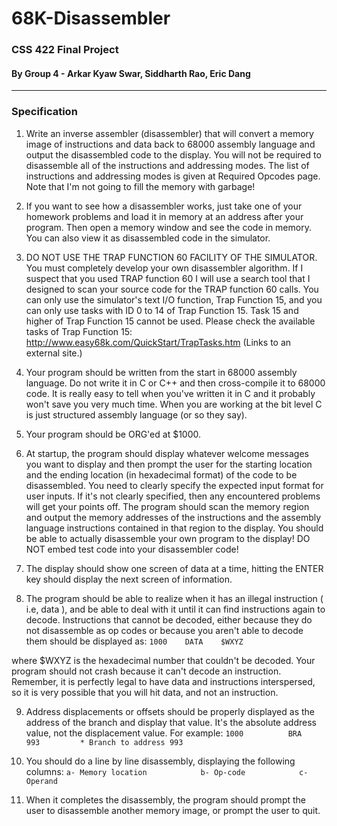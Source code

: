 # 68K-Disassembler
### CSS 422 Final Project<br>
#### By Group 4 - Arkar Kyaw Swar, Siddharth Rao, Eric Dang
---
### Specification
1. Write an inverse assembler (disassembler) that will convert a memory image of instructions and data back to 68000 assembly language and output the disassembled code to the display. You will not be required to disassemble all of the instructions and addressing modes. The list of instructions and addressing modes is given at Required Opcodes page. Note that I'm not going to fill the memory with garbage!

2. If you want to see how a disassembler works, just take one of your homework problems and load it in memory at an address after your program. Then open a memory window and see the code in memory. You can also view it as disassembled code in the simulator.

3. DO NOT USE THE TRAP FUNCTION 60 FACILITY OF THE SIMULATOR. You must completely develop your own disassembler algorithm. If I suspect that you used TRAP function 60 I will use a search tool that I designed to scan your source code for the TRAP function 60 calls. You can only use the simulator's text I/O function, Trap Function 15, and you can only use tasks with ID 0 to 14 of Trap Function 15. Task 15 and higher of Trap Function 15 cannot be used. Please check the available tasks of Trap Function 15: http://www.easy68k.com/QuickStart/TrapTasks.htm (Links to an external site.)

4. Your program should be written from the start in 68000 assembly language. Do not write it in C or C++ and then cross-compile it to 68000 code. It is really easy to tell when you've written it in C and it probably won't save you very much time. When you are working at the bit level C is just structured assembly language (or so they say).

5. Your program should be ORG'ed at $1000.

6. At startup, the program should display whatever welcome messages you want to display and then prompt the user for the starting location  and the ending location (in hexadecimal format) of the code to be disassembled. You need to clearly specify the expected input format for user inputs. If it's not clearly specified, then any encountered problems will get your points off. The program should scan the memory region and output the memory addresses of the instructions and the assembly language instructions contained in that region to the display. You should be able to actually disassemble your own program to the display! DO NOT embed test code into your disassembler code!

7. The display should show one screen of data at a time, hitting the ENTER key should display the next screen of information.

8. The program should be able to realize when it has an illegal instruction ( i.e, data ), and be able to deal with it until it can find instructions again to decode. Instructions that cannot be decoded, either because they do not disassemble as op codes or because you aren't able to decode them should be displayed as:
  `1000    DATA    $WXYZ`

where $WXYZ is the hexadecimal number that couldn't be decoded. Your program should not crash because it can't decode an instruction. Remember, it is perfectly legal to have data and instructions interspersed, so it is very possible that you will hit data, and not an instruction.

9. Address displacements or offsets should be properly displayed as the address of the branch and display that value. It's the absolute address value, not the displacement value. For example:
  `1000          BRA    993         * Branch to address 993`

10. You should do a line by line disassembly, displaying the following columns:
            `a- Memory location            b- Op-code            c- Operand`
            
11. When it completes the disassembly, the program should prompt the user to disassemble another memory image, or prompt the user to quit.
